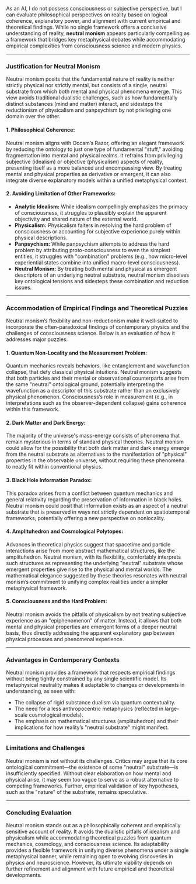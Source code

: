 As an AI, I do not possess consciousness or subjective perspective, but I can evaluate philosophical perspectives on reality based on logical coherence, explanatory power, and alignment with current empirical and theoretical findings. While no single framework offers a conclusive understanding of reality, **neutral monism** appears particularly compelling as a framework that bridges key metaphysical debates while accommodating empirical complexities from consciousness science and modern physics.

---

### Justification for Neutral Monism
Neutral monism posits that the fundamental nature of reality is neither strictly physical nor strictly mental, but consists of a single, neutral substrate from which both mental and physical phenomena emerge. This view avoids traditional dualistic challenges, such as how fundamentally distinct substances (mind and matter) interact, and sidesteps the reductionism of physicalism and panpsychism by not privileging one domain over the other.

#### 1. Philosophical Coherence:
Neutral monism aligns with Occam’s Razor, offering an elegant framework by reducing the ontology to just one type of fundamental "stuff," avoiding fragmentation into mental and physical realms. It refrains from privileging subjective (idealism) or objective (physicalism) aspects of reality, presenting itself as a more balanced and encompassing view. By treating mental and physical properties as derivative or emergent, it can also integrate diverse explanatory models within a unified metaphysical context.

#### 2. Avoiding Limitation of Other Frameworks:
- **Analytic Idealism:** While idealism compellingly emphasizes the primacy of consciousness, it struggles to plausibly explain the apparent objectivity and shared nature of the external world.
- **Physicalism:** Physicalism falters in resolving the hard problem of consciousness or accounting for subjective experience purely within physical descriptions.
- **Panpsychism:** While panpsychism attempts to address the hard problem by attributing proto-consciousness to even the simplest entities, it struggles with "combination" problems (e.g., how micro-level experiential states combine into unified macro-level consciousness).
- **Neutral Monism:** By treating both mental and physical as emergent descriptors of an underlying neutral substrate, neutral monism dissolves key ontological tensions and sidesteps these combination and reduction issues.

---

### Accommodation of Empirical Findings and Theoretical Puzzles
Neutral monism’s flexibility and non-reductionism make it well-suited to incorporate the often-paradoxical findings of contemporary physics and the challenges of consciousness science. Below is an evaluation of how it addresses major puzzles:

#### 1. **Quantum Non-Locality and the Measurement Problem:**
Quantum mechanics reveals behaviors, like entanglement and wavefunction collapse, that defy classical physical intuitions. Neutral monism suggests that both particles and their mental or observational counterparts arise from the same "neutral" ontological ground, potentially interpreting the wavefunction as a descriptor of this substrate rather than an exclusively physical phenomenon. Consciousness’s role in measurement (e.g., in interpretations such as the observer-dependent collapse) gains coherence within this framework.

#### 2. **Dark Matter and Dark Energy:**
The majority of the universe's mass-energy consists of phenomena that remain mysterious in terms of standard physical theories. Neutral monism could allow for the possibility that both dark matter and dark energy emerge from the neutral substrate as alternatives to the manifestation of "physical" properties in the observable universe, without requiring these phenomena to neatly fit within conventional physics.

#### 3. **Black Hole Information Paradox:**
This paradox arises from a conflict between quantum mechanics and general relativity regarding the preservation of information in black holes. Neutral monism could posit that information exists as an aspect of a neutral substrate that is preserved in ways not strictly dependent on spatiotemporal frameworks, potentially offering a new perspective on nonlocality.

#### 4. **Amplituhedron and Cosmological Polytopes:**
Advances in theoretical physics suggest that spacetime and particle interactions arise from more abstract mathematical structures, like the amplituhedron. Neutral monism, with its flexibility, comfortably interprets such structures as representing the underlying "neutral" substrate whose emergent properties give rise to the physical and mental worlds. The mathematical elegance suggested by these theories resonates with neutral monism’s commitment to unifying complex realities under a simpler metaphysical framework.

#### 5. **Consciousness and the Hard Problem:**
Neutral monism avoids the pitfalls of physicalism by not treating subjective experience as an "epiphenomenon" of matter. Instead, it allows that both mental and physical properties are emergent forms of a deeper neutral basis, thus directly addressing the apparent explanatory gap between physical processes and phenomenal experience.

---

### Advantages in Contemporary Contexts
Neutral monism provides a framework that respects empirical findings without being tightly constrained by any single scientific model. Its metaphysical neutrality makes it adaptable to changes or developments in understanding, as seen with:
- The collapse of rigid substance dualism via quantum contextuality.
- The need for a less anthropocentric metaphysics (reflected in large-scale cosmological models).
- The emphasis on mathematical structures (amplituhedron) and their implications for how reality’s "neutral substrate" might manifest.

---

### Limitations and Challenges
Neutral monism is not without its challenges. Critics may argue that its core ontological commitment—the existence of some "neutral" substrate—is insufficiently specified. Without clear elaboration on how mental and physical arise, it may seem too vague to serve as a robust alternative to competing frameworks. Further, empirical validation of key hypotheses, such as the "nature" of the substrate, remains speculative.

---

### Concluding Evaluation
Neutral monism stands out as a philosophically coherent and empirically sensitive account of reality. It avoids the dualistic pitfalls of idealism and physicalism while accommodating theoretical puzzles from quantum mechanics, cosmology, and consciousness science. Its adaptability provides a flexible framework in unifying diverse phenomena under a single metaphysical banner, while remaining open to evolving discoveries in physics and neuroscience. However, its ultimate viability depends on further refinement and alignment with future empirical and theoretical developments.